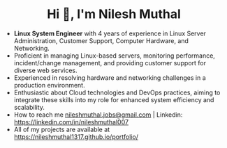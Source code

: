 
<h1 align="center">Hi 👋, I'm Nilesh Muthal</h1>


- **Linux System Engineer** with 4 years of experience in Linux Server Administration, Customer Support, Computer 
Hardware, and Networking.
- Proficient in managing Linux-based servers, monitoring performance, incident/change management, and 
providing customer support for diverse web services.
- Experienced in resolving hardware and networking challenges in a production environment.
- Enthusiastic about Cloud technologies and DevOps practices, aiming to integrate these skills into my role for 
enhanced system efficiency and scalability.
- How to reach me nileshmuthal.jobs@gmail.com | Linkedin: https://linkedin.com/in/nileshmuthal007
- All of my projects are available at https://nileshmuthal1317.github.io/portfolio/


<!---
nileshmuthal1317/nileshmuthal1317 is a ✨ special ✨ repository because its `README.md` (this file) appears on your GitHub profile.
You can click the Preview link to take a look at your changes.
--->  
